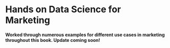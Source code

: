# Hands on Data Science for Marketing
#### Worked through numerous examples for different use cases in marketing throughout this book. Update coming soon!

